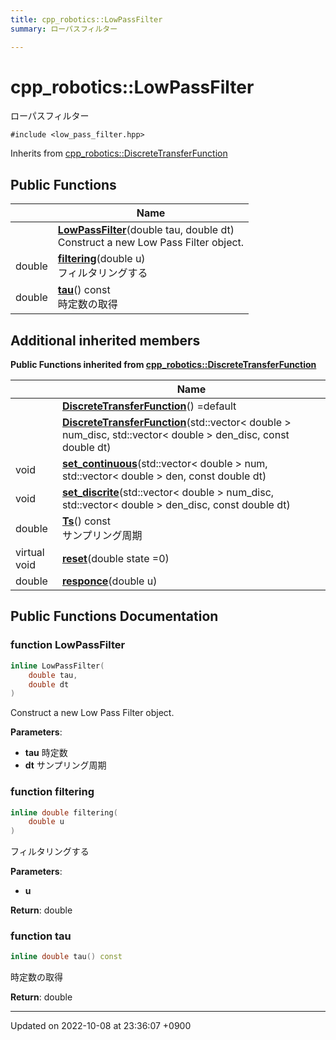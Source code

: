 ```yaml
---
title: cpp_robotics::LowPassFilter
summary: ローパスフィルター 

---
```


# cpp_robotics::LowPassFilter



ローパスフィルター 


`#include <low_pass_filter.hpp>`

Inherits from [cpp_robotics::DiscreteTransferFunction](/cpp_robotics/doxybook/Classes/classcpp__robotics_1_1DiscreteTransferFunction/)

## Public Functions

|                | Name           |
| -------------- | -------------- |
| | **[LowPassFilter](/cpp_robotics/doxybook/Classes/classcpp__robotics_1_1LowPassFilter/#function-lowpassfilter)**(double tau, double dt)<br>Construct a new Low Pass Filter object.  |
| double | **[filtering](/cpp_robotics/doxybook/Classes/classcpp__robotics_1_1LowPassFilter/#function-filtering)**(double u)<br>フィルタリングする  |
| double | **[tau](/cpp_robotics/doxybook/Classes/classcpp__robotics_1_1LowPassFilter/#function-tau)**() const<br>時定数の取得  |

## Additional inherited members

**Public Functions inherited from [cpp_robotics::DiscreteTransferFunction](/cpp_robotics/doxybook/Classes/classcpp__robotics_1_1DiscreteTransferFunction/)**

|                | Name           |
| -------------- | -------------- |
| | **[DiscreteTransferFunction](/cpp_robotics/doxybook/Classes/classcpp__robotics_1_1DiscreteTransferFunction/#function-discretetransferfunction)**() =default |
| | **[DiscreteTransferFunction](/cpp_robotics/doxybook/Classes/classcpp__robotics_1_1DiscreteTransferFunction/#function-discretetransferfunction)**(std::vector< double > num_disc, std::vector< double > den_disc, const double dt) |
| void | **[set_continuous](/cpp_robotics/doxybook/Classes/classcpp__robotics_1_1DiscreteTransferFunction/#function-set-continuous)**(std::vector< double > num, std::vector< double > den, const double dt) |
| void | **[set_discrite](/cpp_robotics/doxybook/Classes/classcpp__robotics_1_1DiscreteTransferFunction/#function-set-discrite)**(std::vector< double > num_disc, std::vector< double > den_disc, const double dt) |
| double | **[Ts](/cpp_robotics/doxybook/Classes/classcpp__robotics_1_1DiscreteTransferFunction/#function-ts)**() const<br>サンプリング周期  |
| virtual void | **[reset](/cpp_robotics/doxybook/Classes/classcpp__robotics_1_1DiscreteTransferFunction/#function-reset)**(double state =0) |
| double | **[responce](/cpp_robotics/doxybook/Classes/classcpp__robotics_1_1DiscreteTransferFunction/#function-responce)**(double u) |


## Public Functions Documentation

### function LowPassFilter

```cpp
inline LowPassFilter(
    double tau,
    double dt
)
```

Construct a new Low Pass Filter object. 

**Parameters**: 

  * **tau** 時定数 
  * **dt** サンプリング周期 


### function filtering

```cpp
inline double filtering(
    double u
)
```

フィルタリングする 

**Parameters**: 

  * **u** 


**Return**: double 

### function tau

```cpp
inline double tau() const
```

時定数の取得 

**Return**: double 

-------------------------------

Updated on 2022-10-08 at 23:36:07 +0900